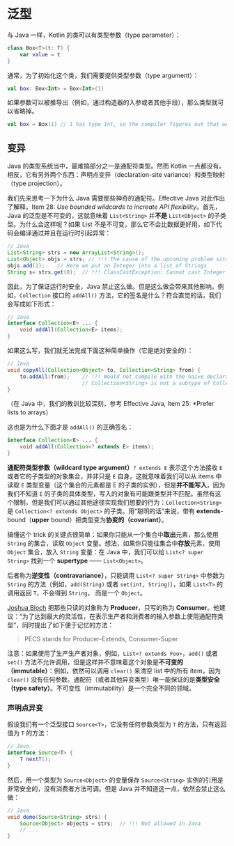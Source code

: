 # 泛型

与 Java 一样，Kotlin 的类可以有类型参数（type parameter）：

```kotlin
class Box<T>(t: T) {
    var value = t
}
```

通常，为了初始化这个类，我们需要提供类型参数（type argument）：

```kotlin
val box: Box<Int> = Box<Int>(1)
```

如果参数可以被推导出（例如，通过构造器的入参或者其他手段），那么类型就可以省略掉。

```kotlin
val box = Box(1) // 1 has type Int, so the compiler figures out that we are talking about Box<Int>
```

## 变异

Java 的类型系统当中，最难搞部分之一是通配符类型。然而 Kotlin 一点都没有。相反，它有另外两个东西：声明点变异（declaration-site variance）和类型映射（type projection）。

我们先来思考一下为什么 Java 需要那些神奇的通配符。Effective Java 对此作出了解释，Item 28: *Use bounded wildcards to increate API flexibility*。首先，Java 的泛型是不可变的，这就意味着 `List<String>` 并**不是** `List<Object>` 的子类型。为什么会这样呢？如果 List 不是不可变，那么它不会比数据更好用，如下代码会编译通过并且在运行时引起异常：

```Java
// Java
List<String> strs = new ArrayList<String>();
List<Object> objs = strs; // !!! The cause of the upcoming problem sits here. Java prohibits this!
objs.add(1);    // Here we put an Integer into a list of Strings
String s= strs.get(0);  // !!! ClassCastException: Cannot cast Integer to String
```

因此，为了保证运行时安全，Java 禁止这么做。但是这么做会带来其他影响。例如，`Collection` 接口的 `addAll()` 方法，它的签名是什么？符合直觉的话，我们会写成如下形式：

```Java
// Java
interface Collection<E> ... {
    void addAll(Collection<E> items);
}
```

如果这么写，我们就无法完成下面这种简单操作（它是绝对安全的）：

```java
// Java
void copyAll(Collection<Object> to, Collection<String> from) {
    to.addAll(from);    // !!! Would not compile with the naive declaration of addAll:
                        // Collection<String> is not a subtype of Collection<Object>
}
```

（在 Java 中，我们的教训比较深刻，参考 Effective Java, Item 25: *Prefer lists to arrays）

这也是为什么下面才是 `addAll()` 的正确签名：

```Java
interface Collection<E> ... {
    void addAll(Collection<? extends E> items);
}
```

**通配符类型参数（wildcard type argument）**`? extends E` 表示这个方法接收 `E` 或者它的子类型的对象集合，并非只是 `E` 自身。这就意味着我们可以从 items 中读取 `E` 类型变量（这个集合的元素都是 E 的子类的实例），但是**并不能写入**，因为我们不知道 `E` 的子类的具体类型，写入的对象有可能跟类型并不匹配。虽然有这个限制，但是我们可以通过其他途径实现我们想要的行为：`Collection<String>` 是 `Collection<? extends Object>` 的子类。用“聪明的话”来说，带有 **extends**-bound（**upper** bound）把类型变为**协变的（covariant）**。

搞懂这个 trick 的关键点很简单：如果你只能从一个集合中**取出**元素，那么使用 `String` 的集合，读取 `Object` 变量。想法，如果你只能往集合中**存放**元素，使用 `Object` 集合，放入 `String` 变量：在 Java 中，我们可以给 `List<? super String>` 找到一个 **supertype** —— `List<Object>`。

后者称为**逆变性（contravariance）**，只能调用 `List<? super String>` 中参数为 `String` 的方法（例如，`add(String)` 或者 `set(int, String)`），如果 `List<T>` 的调用返回 `T`，不会得到 `String`， 而是一个 `Object`。

[Joshua Bloch](https://en.wikipedia.org/wiki/Joshua_Bloch) 把那些只读的对象称为 **Producer**，只写的称为 **Consumer**。他建议：“为了达到最大的灵活性，在表示生产者和消费者的输入参数上使用通配符类型”，同时提出了如下便于记忆的方法：

> PECS stands for Producer-Extends, Consumer-Super

注意：如果使用了生产生产者对象，例如，`List<? extends Foo>`，`add()` 或者 `set()` 方法不允许调用，但是这样并不意味着这个对象是**不可变的（immutable）**：例如，依然可以调用 `clear()` 来清空 list 中的所有 item，因为 `clear()` 没有任何参数。通配符（或者其他异变类型）唯一能保证的是**类型安全（type safety）**。不可变性（immutability）是一个完全不同的领域。

### 声明点异变

假设我们有一个泛型接口 `Source<T>`，它没有任何参数类型为 `T` 的方法，只有返回值为 `T` 的方法：

```java
// Java
interface Source<T> {
    T nextT();
}
```

然后，用一个类型为 `Source<Object>` 的变量保存 `Source<String>` 实例的引用是非常安全的，没有消费者方法可调。但是 Java 并不知道这一点，依然会禁止这么做：

```java
// Java
void demo(Source<String> strs) {
    Source<Object> objects = strs;  // !!! Not allowed in Java
    // ...
}
```

